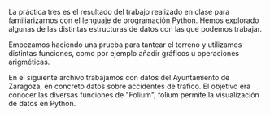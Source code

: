 La práctica tres es el resultado del trabajo realizado en clase para familiarizarnos con el lenguaje de programación Python. Hemos explorado algunas de las distintas estructuras de datos con las que podemos trabajar. 

Empezamos haciendo una prueba para tantear el terreno y utilizamos distintas funciones, como por ejemplo añadir gráficos u operaciones arigméticas.

En el siguiente archivo trabajamos con datos del Ayuntamiento de Zaragoza, en concreto datos sobre accidentes de tráfico. El objetivo era conocer las diversas funciones de "Folium", folium permite la visualización de datos en Python.
